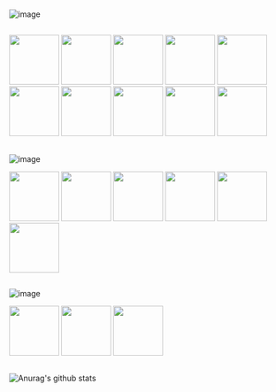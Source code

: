 ###
![image](https://img.shields.io/badge/Nome-Lucas%20Fernando-brightgreen)
##
<div>
<img width="90px" src="https://cdn.jsdelivr.net/gh/devicons/devicon/icons/html5/html5-original-wordmark.svg" />
<img width="90px" src="https://cdn.jsdelivr.net/gh/devicons/devicon/icons/css3/css3-original-wordmark.svg" />
<img width="90px" src="https://cdn.jsdelivr.net/gh/devicons/devicon/icons/sass/sass-original.svg" />
<img width="90px" src="https://cdn.jsdelivr.net/gh/devicons/devicon/icons/bootstrap/bootstrap-plain-wordmark.svg" />
<img width="90px" src="https://cdn.jsdelivr.net/gh/devicons/devicon/icons/javascript/javascript-original.svg" />
<img width="90px" src="https://cdn.jsdelivr.net/gh/devicons/devicon/icons/react/react-original-wordmark.svg" />
<img width="90px" src="https://cdn.jsdelivr.net/gh/devicons/devicon/icons/nextjs/nextjs-original.svg" />
<img width="90px" src="https://cdn.jsdelivr.net/gh/devicons/devicon/icons/git/git-plain.svg" />
<img width="90px" src="https://cdn.jsdelivr.net/gh/devicons/devicon/icons/github/github-original-wordmark.svg" />
<img width="90" src="https://cdn.jsdelivr.net/gh/devicons/devicon/icons/webpack/webpack-original.svg" />
</div>

##
![image](https://img.shields.io/badge/Tenho-Noções:-brightgreen)
<div>
<img width="90" src="https://cdn.jsdelivr.net/gh/devicons/devicon/icons/firebase/firebase-plain-wordmark.svg" />
<img width="90" src="https://cdn.jsdelivr.net/gh/devicons/devicon/icons/typescript/typescript-original.svg" />
<img width="90" src="https://cdn.jsdelivr.net/gh/devicons/devicon/icons/express/express-original-wordmark.svg" />
<img width="90" src="https://cdn.jsdelivr.net/gh/devicons/devicon/icons/nodejs/nodejs-original-wordmark.svg" />
<img width="90" src="https://cdn.jsdelivr.net/gh/devicons/devicon/icons/npm/npm-original-wordmark.svg" />
<img width="90" src="https://cdn.jsdelivr.net/gh/devicons/devicon/icons/mysql/mysql-original-wordmark.svg" />
</div>

##

##
![image](https://img.shields.io/badge/Outros-Abobe:-brightgreen)
<div>
<img width="90"  src="https://cdn.jsdelivr.net/gh/devicons/devicon/icons/photoshop/photoshop-plain.svg" />
<img width="90"  src="https://cdn.jsdelivr.net/gh/devicons/devicon/icons/illustrator/illustrator-plain.svg" />
<img width="90"  src="https://cdn.jsdelivr.net/gh/devicons/devicon/icons/premierepro/premierepro-original.svg" />
</div>

##
![Anurag's github stats](https://github-readme-stats.vercel.app/api?username=DigitalHDR&show_icons=true)
